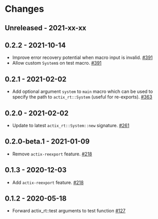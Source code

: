 # Changes

## Unreleased - 2021-xx-xx


## 0.2.2 - 2021-10-14
* Improve error recovery potential when macro input is invalid. [#391]
* Allow custom `System`s on test macro. [#391]

[#391]: https://github.com/actix/actix-net/pull/391


## 0.2.1 - 2021-02-02
* Add optional argument `system` to `main` macro which can be used to specify the path to `actix_rt::System` (useful for re-exports). [#363]

[#363]: https://github.com/actix/actix-net/pull/363


## 0.2.0 - 2021-02-02
* Update to latest `actix_rt::System::new` signature. [#261]

[#261]: https://github.com/actix/actix-net/pull/261


## 0.2.0-beta.1 - 2021-01-09
* Remove `actix-reexport` feature. [#218]

[#218]: https://github.com/actix/actix-net/pull/218


## 0.1.3 - 2020-12-03
* Add `actix-reexport` feature. [#218]

[#218]: https://github.com/actix/actix-net/pull/218


## 0.1.2 - 2020-05-18
* Forward actix_rt::test arguments to test function [#127]

[#127]: https://github.com/actix/actix-net/pull/127
